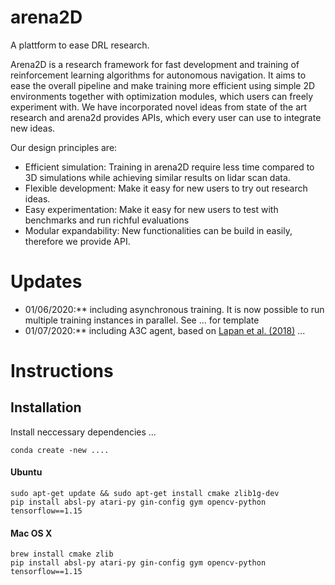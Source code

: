# arena2D
A plattform to ease DRL research.

Arena2D is a research framework for fast development and training of reinforcement learning algorithms for autonomous navigation. 
It aims to ease the overall pipeline and make training more efficient using simple 2D environments together with optimization modules, 
which users can freely experiment with. We have incorporated novel ideas from state of the art research and arena2d provides APIs, which every user can 
use to integrate new ideas.

Our design principles are:

- Efficient simulation: Training in arena2D require less time compared to 3D simulations while achieving similar results on lidar scan data.
- Flexible development: Make it easy for new users to try out research ideas.
- Easy experimentation: Make it easy for new users to test with benchmarks and run richful evaluations
- Modular expandability: New functionalities can be build in easily, therefore we provide API.


# Updates
* 01/06/2020:** including asynchronous training. It is now possible to run multiple training instances in parallel. See ... for template
* 01/07/2020:** including A3C agent, based on [Lapan et al. (2018)][lapan]
...

# Instructions

## Installation
Install neccessary dependencies
...
```
conda create -new ....
```

#### Ubuntu 

```
sudo apt-get update && sudo apt-get install cmake zlib1g-dev
pip install absl-py atari-py gin-config gym opencv-python tensorflow==1.15
```

#### Mac OS X

```
brew install cmake zlib
pip install absl-py atari-py gin-config gym opencv-python tensorflow==1.15
```






[lapan]: https://books.google.de/books?hl=en&lr=&id=xKdhDwAAQBAJ&oi=fnd&pg=PP1&dq=lapan+reinforcement+learning&ots=wTgggiYhaD&sig=VjRRQF20if5gCTVjFiuLkw_5mbk#v=onepage&q=lapan%20reinforcement%20learning&f=false
